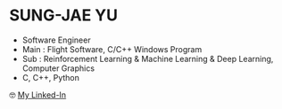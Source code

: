 
<p align="center">
  <h1>SUNG-JAE YU</h1>

  * Software Engineer
  * Main : Flight Software, C/C++ Windows Program
  * Sub : Reinforcement Learning & Machine Learning & Deep Learning, Computer Graphics
  * C, C++, Python

  🤓 [My Linked-In](https://www.linkedin.com/in/sungjae-yu-582b95203/)
</p>
